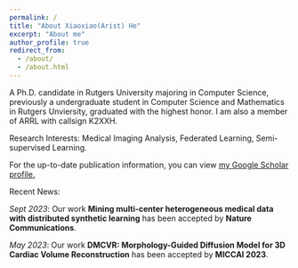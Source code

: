 ```yaml
---
permalink: /
title: "About Xiaoxiao(Arist) He"
excerpt: "About me"
author_profile: true
redirect_from: 
  - /about/
  - /about.html
---
```


A Ph.D. candidate in Rutgers University majoring in Computer Science, previously a undergraduate student in Computer Science and Mathematics in Rutgers Unviersity, graduated with the highest honor. I am also a member of ARRL with callsign K2XXH.

Research Interests: Medical Imaging Analysis, Federated Learning, Semi-supervised Learning.

For the up-to-date publication information, you can view <u><a href="https://scholar.google.com/citations?user=WmK6IOEAAAAJ&hl=en">my Google Scholar profile</a>.</u>

Recent News:

*Sept 2023*: Our work **Mining multi-center heterogeneous medical data with distributed synthetic learning** has been accepted by **Nature Communications**.

*May 2023*: Our work **DMCVR: Morphology-Guided Diffusion Model for 3D Cardiac Volume Reconstruction** has been accepted by **MICCAI 2023**.

